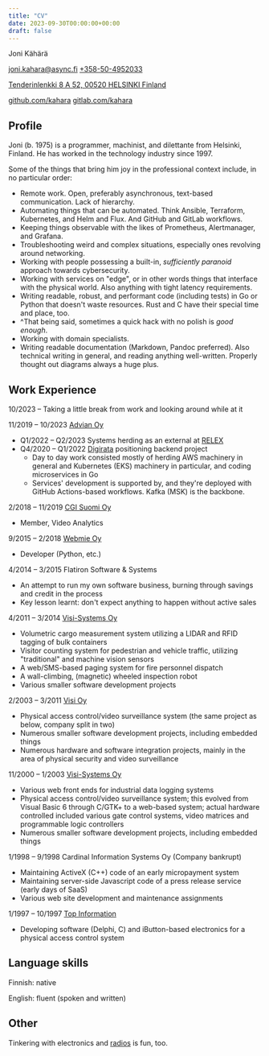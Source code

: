 ```yaml
---
title: "CV"
date: 2023-09-30T00:00:00+00:00
draft: false
---
```

Joni Kähärä

[joni.kahara@async.fi](mailto:joni.kahara@async.fi)
[+358-50-4952033](tel:+358504952033)

[Tenderinlenkki 8 A 52, 00520 HELSINKI Finland](https://maps.google.com/maps?q=Tenderinlenkki+8+A+52,+Helsinki,+Finland&amp;z=14)

[github.com/kahara](https://github.com/kahara)
[gitlab.com/kahara](https://gitlab.com/kahara)

## Profile

Joni (b. 1975) is a programmer, machinist, and dilettante from Helsinki, Finland.
He has worked in the technology industry since 1997.

Some of the things that bring him joy in the professional context include, in no
particular order:

* Remote work. Open, preferably asynchronous, text-based communication. Lack
  of hierarchy.
* Automating things that can be automated. Think Ansible, Terraform, Kubernetes,
  and Helm and Flux. And GitHub and GitLab workflows.
* Keeping things observable with the likes of Prometheus, Alertmanager, and
  Grafana.
* Troubleshooting weird and complex situations, especially ones revolving around
  networking.
* Working with people possessing a built-in, _sufficiently paranoid_ approach
  towards cybersecurity.
* Working with services on "edge", or in other words things that interface
  with the physical world. Also anything with tight latency requirements.
* Writing readable, robust, and performant code (including tests) in Go or Python
  that doesn't waste resources. Rust and C have their special time and place,
  too.
* ^That being said, sometimes a quick hack with no polish is _good enough_.
* Working with domain specialists.
* Writing readable documentation (Markdown, Pandoc preferred). Also technical
  writing in general, and reading anything well-written. Properly thought out
  diagrams always a huge plus.

## Work Experience

10/2023 &ndash; Taking a little break from work and looking around while at it

11/2019 &ndash; 10/2023 [Advian Oy](https://advian.fi/)

* Q1/2022 &ndash; Q2/2023 Systems herding as an external at
  [RELEX](https://www.relexsolutions.com/)
* Q4/2020 &ndash; Q1/2022 [Digirata](https://digirata.fi/) positioning backend
  project
  * Day to day work consisted mostly of herding AWS machinery in general and
    Kubernetes (EKS) machinery in particular, and coding microservices in Go
  * Services' development is supported by, and they're deployed with GitHub
    Actions-based workflows. Kafka (MSK) is the backbone.

2/2018 &ndash; 11/2019 [CGI Suomi Oy](https://www.cgi.fi/)

* Member, Video Analytics

9/2015 &ndash; 2/2018 [Webmie Oy](https://www.webmie.com/)

* Developer (Python, etc.)

4/2014 &ndash; 3/2015 Flatiron Software &amp; Systems

* An attempt to run my own software business,
  burning through savings and credit in the process
* Key lesson learnt: don't expect anything to happen without active sales

4/2011 &ndash; 3/2014 [Visi-Systems Oy](https://visisystems.fi/)

* Volumetric cargo measurement system utilizing a LIDAR and RFID tagging of bulk containers
* Visitor counting system for pedestrian and vehicle traffic, utilizing "traditional" and
  machine vision sensors
* A web/SMS-based paging system for fire personnel dispatch
* A wall-climbing, (magnetic) wheeled inspection robot
* Various smaller software development projects

2/2003 &ndash; 3/2011 [Visi Oy](https://www.visi.fi/)

* Physical access control/video surveillance system (the same project as below, company
  split in two)
* Numerous smaller software development projects, including embedded things
* Numerous hardware and software integration projects, mainly in the area of physical
  security and video surveillance

11/2000 &ndash; 1/2003 [Visi-Systems Oy](https://visisystems.fi/)

* Various web front ends for industrial data logging systems
* Physical access control/video surveillance system; this evolved from Visual Basic 6
  through C/GTK+ to a web-based system; actual hardware controlled included various
  gate control systems, video matrices and programmable logic controllers
* Numerous smaller software development projects, including embedded things

1/1998 &ndash; 9/1998 Cardinal Information Systems Oy (Company bankrupt)

* Maintaining ActiveX (C++) code of an early micropayment system
* Maintaining server-side Javascript code of a press release service (early days of SaaS)
* Various web site development and maintenance assignments

1/1997 &ndash; 10/1997 [Top Information](https://www.topinformation.fi/)

* Developing software (Delphi, C) and iButton-based electronics for a physical access control system

## Language skills

Finnish: native

English: fluent (spoken and written)

## Other

Tinkering with electronics and [radios](https://oh2ewl.async.fi/) is fun, too.
